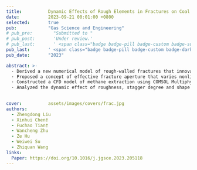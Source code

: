 ```yaml
---
title:          Dynamic Effects of Rough Elements in Fractures on Coal Permeability During Different Stages of Methane Extraction
date:           2023-09-21 00:01:00 +0800
selected:       true
pub:            "Gas Science and Engineering"
# pub_pre:        "Submitted to "
# pub_post:       'Under review.'
# pub_last:       ' <span class="badge badge-pill badge-custom badge-success">Spotlight</span>'
pub_last:       ' <span class="badge badge-pill badge-custom badge-dark">Journal</span>'
pub_date:       "2023"

abstract: >-
  · Derived a new numerical model of rough-walled fractures that innovatively simplifies the fracture surface.
  · Proposed a concept of effective fracture aperture that varies nonlinearly with the CH4 extraction process. 
  · Constructed a CFD model of methane extraction using COMSOL Multiphysics, in which the governing equations for gas diffusion and seepage influenced by the new numerical model were imported.
  · Analyzed the dynamic effect of roughness, stagger degree and shape of rough elements on CH4 migration. 

  
cover:          assets/images/covers/frac.jpg
authors:
  - Zhengdong Liu
  - Xinhui Chen†
  - Fuchao Tian†
  - Wancheng Zhu
  - Ze Hu
  - Weiwei Su
  - Zhiquan Wang
links:
  Paper: https://doi.org/10.1016/j.jgsce.2023.205118
---
```

